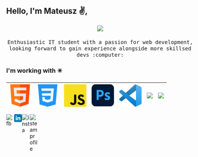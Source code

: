 ## Hello, I'm Mateusz :v:, 

<p align="center">
  <img src="https://media2.giphy.com/media/vzO0Vc8b2VBLi/giphy.gif" width=300>
  <br><br>
  <samp>
   Enthusiastic IT student  with a passion for web development, looking forward to gain experience alongside more skillsed devs :computer:
  </samp>
</p>

### I'm working with :eight_pointed_black_star: 
|<img src="https://raw.githubusercontent.com/totylkopierdola/totylkopierdola/main/img/html.png" width=60> | <img src="https://raw.githubusercontent.com/totylkopierdola/totylkopierdola/main/img/css.png" width=60> | <img src="https://raw.githubusercontent.com/totylkopierdola/totylkopierdola/main/img/js.png" width=60> |<img src="https://raw.githubusercontent.com/totylkopierdola/totylkopierdola/main/img/ps.png" width=60>| <img src="https://raw.githubusercontent.com/totylkopierdola/totylkopierdola/main/img/vsc.png" width=60>|<img src="https://encrypted-tbn0.gstatic.com/images?q=tbn:ANd9GcTyqCga05i6v6rhqKhZALTzuqHL5vLUp4IQd7W2RbkBbDWI7HjFxq2NmKokKXBzG5kLFIw&usqp=CAU" width=60>|<img src="https://www.flaticon.com/svg/vstatic/svg/753/753244.svg?token=exp=1617118483~hmac=b5408b6abe9f6e9a032e02fd4eaa2a7e" width=60>|
|:---:|:---:|:---:|:---:|:---:|:---:|:---:|


<a href="https://www.facebook.com/pierdolaq/">
  <img align="left" alt="fb" width="21px" src="https://upload.wikimedia.org/wikipedia/commons/thumb/1/1b/Facebook_icon.svg/1200px-Facebook_icon.svg.png" />
</a>
<a href="https://www.linkedin.com/in/mateusz-kudraj-ab606a1ba/">
  <img align="left" alt="Vedant Jajoo Linkdin" width="21px" src="https://raw.githubusercontent.com/edent/SuperTinyIcons/099dc12b59179d07d534069bc8551718f786d91a/images/svg/linkedin.svg" />
</a>
<a href="https://www.instagram.com/totylkopierdola/">
  <img align="left" alt="insta" width="21px" src="https://www.flaticon.com/svg/vstatic/svg/2111/2111463.svg?token=exp=1617122217~hmac=7b6f06ef0b87b80fe97d4513059d5026" />
</a>
<a href="https://steamcommunity.com/id/shorstky7/">
  <img align="left" alt="steam profile" width="21px" src="https://www.flaticon.com/svg/vstatic/svg/3/3782.svg?token=exp=1617118443~hmac=f41381af4e35f41a3cf73592ae4b88a7" />
</a><br/><br/>
<p align="center">
<!--<img alt="spotify" width="235px" src="https://spotify-github-profile.vercel.app/api/view?uid=315az42hka7jwtwpck3polrmtvwa&cover_image=false" /> -->
</p>
